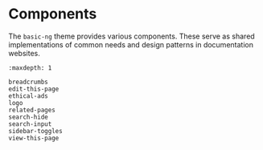 # Components

The `basic-ng` theme provides various components. These serve as shared
implementations of common needs and design patterns in documentation websites.

```{toctree}
:maxdepth: 1

breadcrumbs
edit-this-page
ethical-ads
logo
related-pages
search-hide
search-input
sidebar-toggles
view-this-page
```
